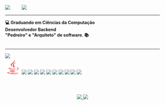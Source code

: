 

<br><br>

  <img align = "right" width = "450px"  src = "https://user-images.githubusercontent.com/92947069/154335053-22a28e51-b6a5-4c86-97ff-a39511b37672.gif">


  <img height = "100px" src="https://user-images.githubusercontent.com/92947069/183308602-5b5810ac-0990-45e6-b448-043c239db400.gif"/>

  <hr>
  
  <strong>💻 Graduando em Ciências da Computação <br> Desenvolvedor Backend <br> "Pedreiro" e "Arquiteto" de software. 📚</strong>
  <br><br>
 
  <hr>
  
  <img height = "100px" src = "https://user-images.githubusercontent.com/92947069/183309444-40054815-7603-4409-b613-603095a0e7d2.gif" >
  
  
<div>
  <img height = "50px" src="https://raw.githubusercontent.com/devicons/devicon/1119b9f84c0290e0f0b38982099a2bd027a48bf1/icons/java/java-plain.svg"/>
  <img height = "50px" src="https://blog.viettelcybersecurity.com/content/images/2022/03/OG-Spring.png" />
  <img  height = "50px" src="https://cdn.jsdelivr.net/gh/devicons/devicon/icons/nodejs/nodejs-original.svg" />
  <img height = "60px "src="https://cdn.jsdelivr.net/gh/devicons/devicon/icons/mysql/mysql-original-wordmark.svg" />
  <img height="50px" src="https://cdn.jsdelivr.net/gh/devicons/devicon/icons/mongodb/mongodb-original.svg" /
  <img  height = "50px" src="https://cdn.jsdelivr.net/gh/devicons/devicon/icons/javascript/javascript-original.svg" />
  <img height = "50px" src="https://cdn.jsdelivr.net/gh/devicons/devicon/icons/typescript/typescript-original.svg" />
  <img  height = "50px" src="https://cdn.jsdelivr.net/gh/devicons/devicon/icons/react/react-original.svg" /> 
  <img  height = "50px" src="https://cdn.jsdelivr.net/gh/devicons/devicon/icons/html5/html5-original.svg" />
  <img  height = "50px" src="https://cdn.jsdelivr.net/gh/devicons/devicon/icons/css3/css3-original.svg" />
  <img height = "50px" src="https://cdn.jsdelivr.net/gh/devicons/devicon/icons/sass/sass-original.svg" />
  <img  height = "50px" src="https://user-images.githubusercontent.com/92947069/165017613-f021ea8d-baf6-4265-816f-bd94be901d1c.png" />              
</div>

<br><br>

<div align="center">
  <a href="https://github.com/douglasgalvao">
  <img height="170px" src="https://github-readme-stats.vercel.app/api?username=douglasgalvao&show_icons=true&theme=tokyonight"/> 
  <img height="170px" src="https://github-readme-stats.vercel.app/api/top-langs/?username=douglasgalvao&layout=compact&theme=tokyonight"/>
</div>
